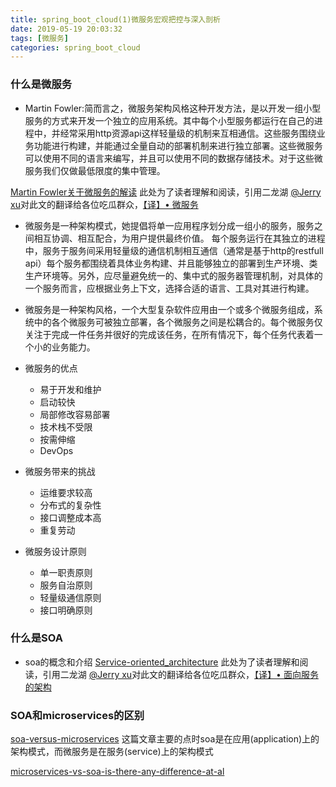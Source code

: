 ```yaml
---
title: spring_boot_cloud(1)微服务宏观把控与深入剖析
date: 2019-05-19 20:03:32
tags: [微服务]
categories: spring_boot_cloud
---
```


### 什么是微服务
- Martin Fowler:简而言之，微服务架构风格这种开发方法，是以开发一组小型服务的方式来开发一个独立的应用系统。其中每个小型服务都运行在自己的进程中，并经常采用http资源api这样轻量级的机制来互相通信。这些服务围绕业务功能进行构建，并能通过全量自动的部署机制来进行独立部署。这些微服务可以使用不同的语言来编写，并且可以使用不同的数据存储技术。对于这些微服务我们仅做最低限度的集中管理。
<!-- more -->

[Martin Fowler关于微服务的解读](https://martinfowler.com/articles/microservices.html)
此处为了读者理解和阅读，引用二龙湖 [@Jerry xu](https://github.com/BladeCode)对此文的翻译给各位吃瓜群众，[【译】• 微服务](https://incoder.org/2019/06/01/microservices/)


- 微服务是一种架构模式，她提倡将单一应用程序划分成一组小的服务，服务之间相互协调、相互配合，为用户提供最终价值。
每个服务运行在其独立的进程中，服务于服务间采用轻量级的通信机制相互通信（通常是基于http的restfull api）每个服务都围绕着具体业务构建、并且能够独立的部署到生产环境、类生产环境等。另外，应尽量避免统一的、集中式的服务器管理机制，对具体的一个服务而言，应根据业务上下文，选择合适的语言、工具对其进行构建。
- 微服务是一种架构风格，一个大型复杂软件应用由一个或多个微服务组成，系统中的各个微服务可被独立部署，各个微服务之间是松耦合的。每个微服务仅关注于完成一件任务并很好的完成该任务，在所有情况下，每个任务代表着一个小的业务能力。

- 微服务的优点
  - 易于开发和维护
  - 启动较快
  - 局部修改容易部署
  - 技术栈不受限
  - 按需伸缩
  - DevOps

- 微服务带来的挑战
  - 运维要求较高
  - 分布式的复杂性
  - 接口调整成本高
  - 重复劳动

- 微服务设计原则
  - 单一职责原则
  - 服务自治原则
  - 轻量级通信原则
  - 接口明确原则

### 什么是SOA
- soa的概念和介绍
[Service-oriented_architecture](https://en.wikipedia.org/wiki/Service-oriented_architecture)
此处为了读者理解和阅读，引用二龙湖 [@Jerry xu](https://github.com/BladeCode)对此文的翻译给各位吃瓜群众，[【译】• 面向服务的架构](https://incoder.org/2019/06/19/soa/)


### SOA和microservices的区别
[soa-versus-microservices](https://www.ibm.com/blogs/cloud-computing/2018/09/06/soa-versus-microservices/)
这篇文章主要的点时soa是在应用(application)上的架构模式，而微服务是在服务(service)上的架构模式

[microservices-vs-soa-is-there-any-difference-at-al](https://dzone.com/articles/microservices-vs-soa-is-there-any-difference-at-al)
